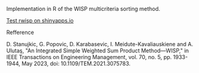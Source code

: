 Implementation in R of the WISP multicriteria sorting method.

[Test rwisp on shinyapps.io](https://bernardosilva.shinyapps.io/rwisp/)

Refference

D. Stanujkic, G. Popovic, D. Karabasevic, I. Meidute-Kavaliauskiene and A. Ulutaş, "An Integrated Simple Weighted Sum Product Method—WISP," in IEEE Transactions on Engineering Management, vol. 70, no. 5, pp. 1933-1944, May 2023, doi: 10.1109/TEM.2021.3075783.
